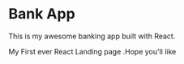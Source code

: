 # Bank App
This is my awesome banking app built with React.

My First ever React Landing page .Hope you'll like
